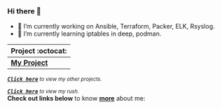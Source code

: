### Hi there 👋

- 🔭 I’m currently working on Ansible, Terraform, Packer, ELK, Rsyslog.
- 🌱 I’m currently learning iptables in deep, podman.


|      Project :octocat:                  |
|-----------------------------------------|
| [**My Project**](https://url)   |

<sup><kbd>***[Click here](https://github.com/Draed/jobtweets/blob/master/PROJECTS.md)***</kbd> *to view my other projects.</sup>* <br>

<sup><kbd>***[Click here](https://github.com/Draed/jobtweets/blob/master/PROJECTS.md)***</kbd> *to view my rush.</sup>* <br>
**Check out links below** to know **[more](https://draed.github.io/projects/rush.md)** about me:

<!--
**Draed/Draed** is a ✨ _special_ ✨ repository because its `README.md` (this file) appears on your GitHub profile.

Here are some ideas to get you started:

- 🔭 I’m currently working on ...
- 🌱 I’m currently learning ...
- 👯 I’m looking to collaborate on ...
- 🤔 I’m looking for help with ...
- 💬 Ask me about ...
- 📫 How to reach me: ...
-->
